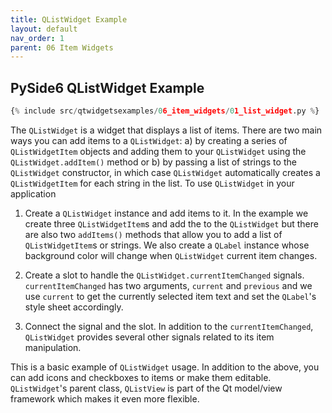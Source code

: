 ```yaml
---
title: QListWidget Example
layout: default
nav_order: 1
parent: 06 Item Widgets
---
```


## PySide6 QListWidget Example

```python
{% include src/qtwidgetsexamples/06_item_widgets/01_list_widget.py %}
```

The `QListWidget` is a widget that displays a list of items. There are two main ways you can add items to a `QListWidget`: a) by creating a series of `QListWidgetItem` objects and adding them to your `QListWidget` using the `QListWidget.addItem()` method or b) by passing a list of strings to the `QListWidget` constructor, in which case `QListWidget` automatically creates a `QListWidgetItem` for each string in the list. To use `QListWidget` in your application

1. Create a `QListWidget` instance and add items to it. In the example we create three `QListWidgetItem`s and add the to the `QListWidget` but there are also two `addItems()` methods that allow you to add a list of `QListWidgetItem`s or strings. We also create a `QLabel` instance whose background color will change when `QListWidget` current item changes.

2. Create a slot to handle the `QListWidget.currentItemChanged` signals. `currentItemChanged` has two arguments, `current` and `previous` and we use `current` to get the currently selected item text and set the `QLabel`'s style sheet accordingly.

3. Connect the signal and the slot. In addition to the `currentItemChanged`, `QListWidget` provides several other signals related to its item manipulation.

This is a basic example of `QListWidget` usage. In addition to the above, you can add icons and checkboxes to items or make them editable. `QListWidget`'s parent class, `QListView` is part of the Qt model/view framework which makes it even more flexible.